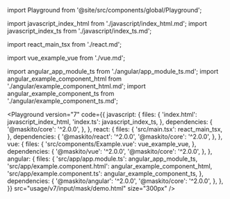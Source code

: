 import Playground from '@site/src/components/global/Playground';

import javascript_index_html from './javascript/index_html.md';
import javascript_index_ts from './javascript/index_ts.md';

import react_main_tsx from './react.md';

import vue_example_vue from './vue.md';

import angular_app_module_ts from './angular/app_module_ts.md';
import angular_example_component_html from './angular/example_component_html.md';
import angular_example_component_ts from './angular/example_component_ts.md';

<Playground
  version="7"
  code={{
    javascript: {
      files: {
        'index.html': javascript_index_html,
        'index.ts': javascript_index_ts,
      },
      dependencies: {
        '@maskito/core': '^2.0.0',
      },
    },
    react: {
      files: {
        'src/main.tsx': react_main_tsx,
      },
      dependencies: {
        '@maskito/react': '^2.0.0',
        '@maskito/core': '^2.0.0',
      },
    },
    vue: {
      files: {
        'src/components/Example.vue': vue_example_vue,
      },
      dependencies: {
        '@maskito/vue': '^2.0.0',
        '@maskito/core': '^2.0.0',
      },
    },
    angular: {
      files: {
        'src/app/app.module.ts': angular_app_module_ts,
        'src/app/example.component.html': angular_example_component_html,
        'src/app/example.component.ts': angular_example_component_ts,
      },
      dependencies: {
        '@maskito/angular': '^2.0.0',
        '@maskito/core': '^2.0.0',
      },
    },
  }}
  src="usage/v7/input/mask/demo.html"
  size="300px"
/>
